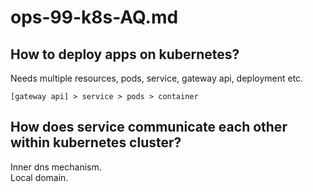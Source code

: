 # ops-99-k8s-AQ.md

## How to deploy apps on kubernetes?

Needs multiple resources, pods, service, gateway api, deployment etc.

`[gateway api] > service > pods > container`

## How does service communicate each other within kubernetes cluster?

Inner dns mechanism.  
Local domain.  

